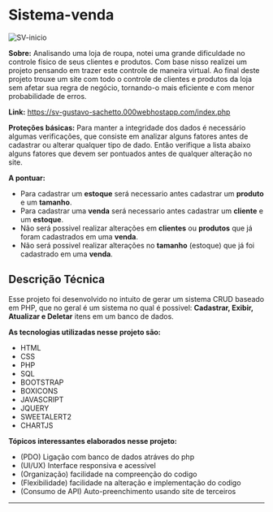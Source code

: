 # Sistema-venda
![SV-inicio](https://github.com/GustavoSachetto/Sistema-venda/assets/136517074/e79f5dc0-b521-4581-8612-ab09617e41bd)

__Sobre:__ Analisando uma loja de roupa, notei uma grande dificuldade no controle físico de seus clientes e produtos. Com base nisso realizei um projeto pensando em trazer este controle de maneira virtual. Ao final deste projeto trouxe um site com todo o controle de clientes e produtos da loja sem afetar sua regra de negócio, tornando-o mais eficiente e com menor probabilidade de erros.

__Link:__ https://sv-gustavo-sachetto.000webhostapp.com/index.php

__Proteções básicas:__
Para manter a integridade dos dados é necessário algumas verificações, que consiste em analizar alguns fatores antes de cadastrar ou alterar qualquer tipo de dado. Então verifique a lista abaixo alguns fatores que devem ser pontuados antes de qualquer alteração no site.

__A pontuar:__
* Para cadastrar um __estoque__ será necessario antes cadastrar um __produto__ e um __tamanho__.
* Para cadastrar uma __venda__ será necessario antes cadastrar um __cliente__ e um __estoque__.
* Não será possivel realizar alterações em __clientes__ ou __produtos__ que já foram cadastrados em uma __venda__.
* Não será possivel realizar alterações no __tamanho__ (estoque) que já foi cadastrado em uma __venda__.

## Descrição Técnica
Esse projeto foi desenvolvido no intuito de gerar um sistema CRUD baseado em PHP, que no geral é um sistema no qual é possivel: __Cadastrar, Exibir, Atualizar e Deletar__ itens em um banco de dados.

__As tecnologias utilizadas nesse projeto são:__
* HTML
* CSS
* PHP
* SQL
* BOOTSTRAP
* BOXICONS
* JAVASCRIPT
* JQUERY
* SWEETALERT2
* CHARTJS

__Tópicos interessantes elaborados nesse projeto:__
* (PDO) Ligação com banco de dados atráves do php
* (UI/UX) Interface responsiva e acessível
* (Organização) facilidade na compreenção do codigo
* (Flexibilidade) facilidade na alteração e implementação do codigo
* (Consumo de API) Auto-preenchimento usando site de terceiros

**************************
